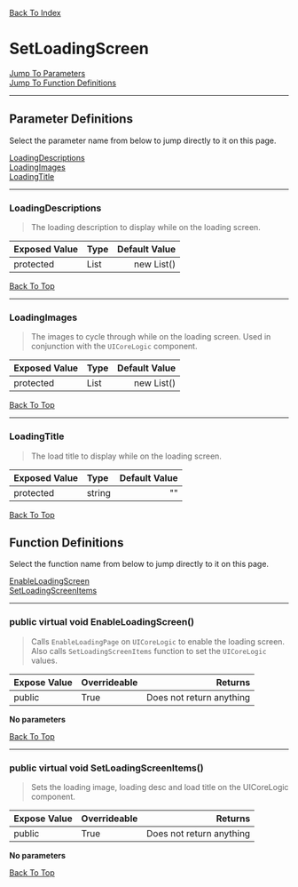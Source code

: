 [Back To Index](../index.md)

# SetLoadingScreen

[Jump To Parameters](#parameter-definitions)<br/>
[Jump To Function Definitions](#functions-definitions)<br/>

--------------------------------------------------------
## Parameter Definitions<a name="parameter-definitions"></a>

Select the parameter name from below to jump directly to it on this page.

[LoadingDescriptions](#parameter-LoadingDescriptions)<br>
[LoadingImages](#parameter-LoadingImages)<br>
[LoadingTitle](#parameter-LoadingTitle)<br>

------------------
 ### LoadingDescriptions<a name="parameter-LoadingDescriptions"></a>
> The loading description to display while on the loading screen.

| Exposed Value | Type | Default Value |
|:---|:---|---:|
|protected |List<string>|new List<string>()

[Back To Top](#)

------------------
 ### LoadingImages<a name="parameter-LoadingImages"></a>
> The images to cycle through while on the loading screen. Used in conjunction with the `UICoreLogic` component.

| Exposed Value | Type | Default Value |
|:---|:---|---:|
|protected |List<Sprite>|new List<Sprite>()

[Back To Top](#)

------------------
 ### LoadingTitle<a name="parameter-LoadingTitle"></a>
> The load title to display while on the loading screen.

| Exposed Value | Type | Default Value |
|:---|:---|---:|
|protected |string|""

[Back To Top](#)

## Function Definitions<a name="functions-definitions"></a>

Select the function name from below to jump directly to it on this page.

[EnableLoadingScreen](#EnableLoadingScreen)<br>
[SetLoadingScreenItems](#SetLoadingScreenItems)<br>

------------------
 ### public virtual void EnableLoadingScreen()<a name="EnableLoadingScreen"></a>
>   Calls `EnableLoadingPage` on `UICoreLogic` to enable the loading screen. Also calls `SetLoadingScreenItems` function to set the `UICoreLogic` values. 

| Expose Value | Overrideable | Returns |
|:---|:---|---:|
|public|True|Does not return anything|

**No parameters**

[Back To Top](#)

------------------
 ### public virtual void SetLoadingScreenItems()<a name="SetLoadingScreenItems"></a>
>   Sets the loading image, loading desc and load title on the UICoreLogic component. 

| Expose Value | Overrideable | Returns |
|:---|:---|---:|
|public|True|Does not return anything|

**No parameters**

[Back To Top](#)

